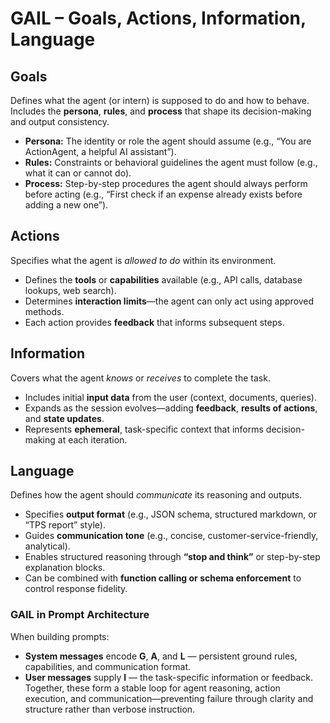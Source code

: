 # GAIL – Goals, Actions, Information, Language

## Goals

Defines what the agent (or intern) is supposed to do and how to behave.
Includes the **persona**, **rules**, and **process** that shape its decision-making and output consistency.

* **Persona:** The identity or role the agent should assume (e.g., “You are ActionAgent, a helpful AI assistant”).
* **Rules:** Constraints or behavioral guidelines the agent must follow (e.g., what it can or cannot do).
* **Process:** Step-by-step procedures the agent should always perform before acting (e.g., “First check if an expense already exists before adding a new one”).

## Actions

Specifies what the agent is *allowed to do* within its environment.

* Defines the **tools** or **capabilities** available (e.g., API calls, database lookups, web search).
* Determines **interaction limits**—the agent can only act using approved methods.
* Each action provides **feedback** that informs subsequent steps.

## Information

Covers what the agent *knows* or *receives* to complete the task.

* Includes initial **input data** from the user (context, documents, queries).
* Expands as the session evolves—adding **feedback**, **results of actions**, and **state updates**.
* Represents **ephemeral**, task-specific context that informs decision-making at each iteration.

## Language

Defines how the agent should *communicate* its reasoning and outputs.

* Specifies **output format** (e.g., JSON schema, structured markdown, or “TPS report” style).
* Guides **communication tone** (e.g., concise, customer-service-friendly, analytical).
* Enables structured reasoning through **“stop and think”** or step-by-step explanation blocks.
* Can be combined with **function calling or schema enforcement** to control response fidelity.

### GAIL in Prompt Architecture

When building prompts:

* **System messages** encode **G**, **A**, and **L** — persistent ground rules, capabilities, and communication format.
* **User messages** supply **I** — the task-specific information or feedback.
  Together, these form a stable loop for agent reasoning, action execution, and communication—preventing failure through clarity and structure rather than verbose instruction.
